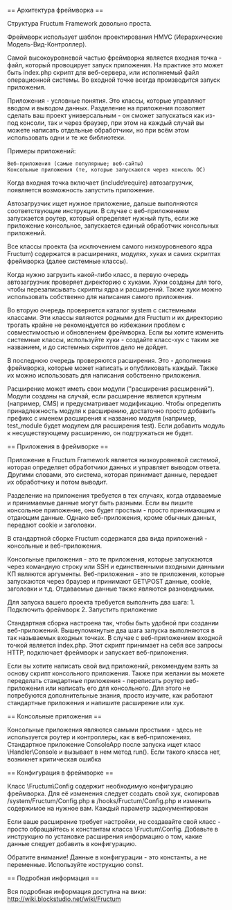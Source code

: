 == Архитектура фреймворка == 

Структура Fructum Framework довольно проста.

Фреймворк использует шаблон проектирования HMVC (Иерархические Модель-Вид-Контроллер).

Самой высокоуровневой частью фреймворка является входная точка - файл, который провоцирует запуск приложения. На практике это может быть index.php скрипт для веб-сервера, или исполняемый файл операционной системы. Во входной точке всегда производится запуск приложения.

Приложения - условные понятия. Это классы, которые управляют вводом и выводом данных. Разделение на приложения позволяет сделать ваш проект универсальным - он сможет запускаться как из-под консоли, так и через браузер, при этом на каждый случай вы можете написать отдельные обработчики, но при всём этом использовать одни и те же библиотеки.

Примеры приложений:

    Веб-приложения (самые популярные; веб-сайты)
    Консольные приложения (те, которые запускаются через консоль ОС)

Когда входная точка включает (include\require) автозагрузчик, появляется возможность запустить приложение.

Автозагрузчик ищет нужное приложение, дальше выполняются соответствующие инструкции. В случае с веб-приложением запускается роутер, который определяет нужный путь, если же приложение консольное, запускается единый обработчик консольных приложений.

Все классы проекта (за исключением самого низкоуровневого ядра Fructum) содержатся в расширениях, модулях, хуках и самих скриптах фреймворка (далее системные классы).

Когда нужно загрузить какой-либо класс, в первую очередь автозагрузчик проверяет директорию с хуками. Хуки созданы для того, чтобы перезаписывать скрипты ядра и расширений. Также хуки можно использовать собственно для написания самого приложения.

Во вторую очередь проверяется каталог system с системными классами. Эти классы являются родными для Fructum и их директорию трогать крайне не рекомендуется во избежании проблем с совместимостью и обновлением фреймворка. Если вы хотите изменить системные классы, используйте хуки - создайте класс-хук с таким же названием, и до системных скриптов дело не дойдет.

В последнюю очередь проверяются расширения. Это - дополнения фреймворка, которые может написать и опубликовать каждый. Также их можно использовать для написания собственно приложения.

Расширение может иметь свои модули ("расширения расширений"). Модули созданы на случай, если расширение является крупным (например, CMS) и предусматривает модификацию. Чтобы определить принадлежность модуля к расширению, достаточно просто добавить префикс с именем расширения к названию модуля (например, test_module будет модулем для расширения test). Если добавить модуль к несуществующему расширению, он подгружаться не будет. 

== Приложения в фреймворке == 

Приложение в Fructum Framework является низкоуровневой системой, которая определяет обработчики данных и управляет выводом ответа. Другими словами, это система, которая принимает данные, передает их обработчику и потом выводит.


Разделение на приложения требуется в тех случаях, когда отдаваемые и принимаемые данные могут быть разными. Если вы пишите консольное приложение, оно будет простым - просто принимающим и отдающим данные. Однако веб-приложения, кроме обычных данных, передают cookie и заголовки.

В стандартной сборке Fructum содержатся два вида приложений - консольные и веб-приложения.


Консольные приложения - это те приложения, которые запускаются через командную строку или SSH и единственными входными данными КП являются аргументы. Веб-приложения - это те приложения, которые запускаются через браузер и принимают GET\POST данные, cookie, заголовки и т.д. Отдаваемые данные также являются разновидными.


Для запуска вашего проекта требуется выполнить два шага: 1. Подключить фреймворк 2. Запустить приложение


Стандартная сборка настроена так, чтобы быть удобной при создании веб-приложений. Вышеупомянутые два шага запуска выполняются в так называемых входных точках. В случае с веб-приложением входной точкой является index.php. Этот скрипт принимает на себя все запросы HTTP, подключает фреймворк и запускает веб-приложения.


Если вы хотите написать свой вид приложений, рекомендуем взять за основу скрипт консольного приложения. Также при желании вы можете переделать стандартные приложения - переписать роутер веб-приложения или написать его для консольного. Для этого не потребуются дополнительные знания, просто изучите, как работают стандартные приложения и напишите расширение или хук. 

== Консольные приложения == 

Консольные приложения являются самыми простыми - здесь не используется роутер и контроллеры, как в веб-приложениях. Стандартное приложение ConsoleApp после запуска ищет класс \Handler\Console и вызывает в нем метод run(). Если такого класса нет, возникнет критическая ошибка 

== Конфигурация в фреймворке == 

Класс \Fructum\Config содержит необходимую конфигурацию фреймворка. Для её изменения следует создать свой хук, скопировав /system/Fructum/Config.php в /hooks/Fructum/Config.php и изменить содержимое на нужное вам. Каждый параметр задокументирован

Если ваше расширение требует настройки, не создавайте свой класс - просто обращайтесь к константам класса \Fructum\Config. Добавьте в инструкцию по установке расширения информацию о том, какие данные следует добавить в конфигурацию.

Обратите внимание! Данные в конфигурации - это константы, а не переменные. Используйте кострукцию const. 

== Подробная информация == 

Вся подробная информация доступна на вики: http://wiki.blockstudio.net/wiki/Fructum